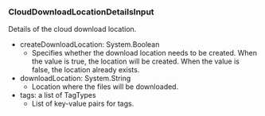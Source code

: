 ### CloudDownloadLocationDetailsInput
Details of the cloud download location.

- createDownloadLocation: System.Boolean
  - Specifies whether the download location needs to be created. When the value is true, the location will be created. When the value is false, the location already exists.
- downloadLocation: System.String
  - Location where the files will be downloaded.
- tags: a list of TagTypes
  - List of key-value pairs for tags.
